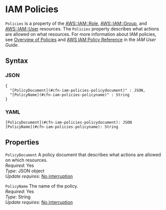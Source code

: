 # IAM Policies<a name="aws-properties-iam-policy"></a>

`Policies` is a property of the [AWS::IAM::Role](aws-resource-iam-role.md), [AWS::IAM::Group](aws-properties-iam-group.md), and [AWS::IAM::User](aws-properties-iam-user.md) resources\. The `Policies` property describes what actions are allowed on what resources\. For more information about IAM policies, see [Overview of Policies](http://docs.aws.amazon.com/IAM/latest/UserGuide/PoliciesOverview.html) and [AWS IAM Policy Reference](http://docs.aws.amazon.com/IAM/latest/UserGuide/reference_policies.html) in the *IAM User Guide*\.

## Syntax<a name="w13ab1c21c10d156c32c15b5"></a>

### JSON<a name="aws-properties-iam-policy-syntax.json"></a>

```
{
  "[PolicyDocument](#cfn-iam-policies-policydocument)" : JSON,
  "[PolicyName](#cfn-iam-policies-policyname)" : String
}
```

### YAML<a name="aws-properties-iam-policy-syntax.yaml"></a>

```
[PolicyDocument](#cfn-iam-policies-policydocument): JSON
[PolicyName](#cfn-iam-policies-policyname): String
```

## Properties<a name="w13ab1c21c10d156c32c15b7"></a>

`PolicyDocument`  <a name="cfn-iam-policies-policydocument"></a>
A policy document that describes what actions are allowed on which resources\.  
*Required*: Yes  
*Type*: JSON object  
*Update requires*: [No interruption](using-cfn-updating-stacks-update-behaviors.md#update-no-interrupt)

`PolicyName`  <a name="cfn-iam-policies-policyname"></a>
The name of the policy\.  
*Required*: Yes  
*Type*: String  
*Update requires*: [No interruption](using-cfn-updating-stacks-update-behaviors.md#update-no-interrupt)